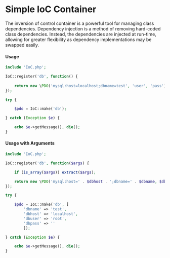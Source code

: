 Simple IoC Container
===========

The inversion of control container is a powerful tool for managing class dependencies. Dependency injection is a method of removing hard-coded class dependencies. Instead, the dependencies are injected at run-time, allowing for greater flexibility as dependency implementations may be swapped easily.

#### Usage
```php
include 'IoC.php';

IoC::register('db', function() {
    
    return new \PDO('mysql:host=localhost;dbname=test', 'user', 'pass');
});

try {

    $pdo = IoC::make('db');

} catch (Exception $e) {

	echo $e->getMessage(), die();
}
```

#### Usage with Arguments
```php
include 'IoC.php';

IoC::register('db', function($args) {

	if (is_array($args)) extract($args);

    return new \PDO('mysql:host=' . $dbhost . ';dbname=' . $dbname, $dbuser, $dbpass);
});

try {

	$pdo = IoC::make('db', [
		'dbname' => 'test',
		'dbhost' => 'localhost',
		'dbuser' => 'root',
		'dbpass' => ''
		]);

} catch (Exception $e) {

	echo $e->getMessage(), die();
}
```
